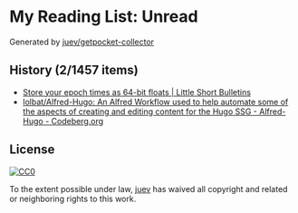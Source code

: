 # My Reading List: Unread

Generated by [juev/getpocket-collector](https://github.com/juev/getpocket-collector)

## History (2/1457 items)

- [Store your epoch times as 64-bit floats | Little Short Bulletins](https://leebutterman.com/2021/02/01/store-your-unix-epoch-times-as-float64.html)
- [lolbat/Alfred-Hugo: An Alfred Workflow used to help automate some of the aspects of creating and editing content for the Hugo SSG - Alfred-Hugo - Codeberg.org](https://codeberg.org/lolbat/Alfred-Hugo)

## License

[![CC0](https://mirrors.creativecommons.org/presskit/buttons/88x31/svg/cc-zero.svg)](https://creativecommons.org/publicdomain/zero/1.0/)

To the extent possible under law, [juev](https://github.com/juev) has waived all copyright and related or neighboring rights to this work.
